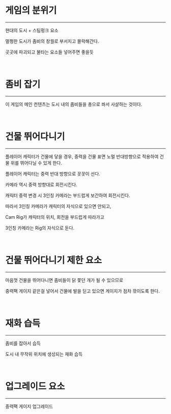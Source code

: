 
<!-- Raw Idea들을 자유롭게 기술한다. -->

# 게임의 분위기
---

현대의 도시 + 스팀펑크 요소

멀쩡한 도시가 좀비의 창궐로 부서지고 몰락해간다.

곳곳에 파괴되고 불타는 요소들 넣어주면 좋을듯

<br>



# 좀비 잡기
---

이 게임의 메인 컨텐츠는 도시 내의 좀비들을 총으로 쏴서 사살하는 것이다.

<br>



# 건물 뛰어다니기
---

플레이어 캐릭터가 건물에 닿을 경우, 중력을 건물 표면 노멀 반대방향으로 적용하여 건물 위를 뛰어다닐 수 있게 한다.

플레이어 캐릭터는 중력 반대 방향으로 꼿꼿이 선다.

카메라 역시 중력 방향대로 회전시킨다.

캐릭터 중력 변경 시 3인칭 카메라는 부드럽게 보간하여 회전시킨다.

따라서 3인칭 카메라가 캐릭터의 자식으로 있으면 안되고,

Cam Rig가 캐릭터의 위치, 회전을 부드럽게 따라가고

3인칭 카메라는 Rig의 자식으로 둔다.

<br>



# 건물 뛰어다니기 제한 요소
---

마음껏 건물을 뛰어다니면 좀비들이 닭 쫓던 개가 될 수 있으므로

중력팩 게이지 같은걸 넣어서 건물에 발을 딛고 있으면 게이지가 점차 깎이도록 한다.

<br>



# 재화 습득
---

좀비를 잡아서 습득

도시 내 무작위 위치에 생성되는 재화 습득

<br>



# 업그레이드 요소
---

중력팩 게이지 업그레이드

